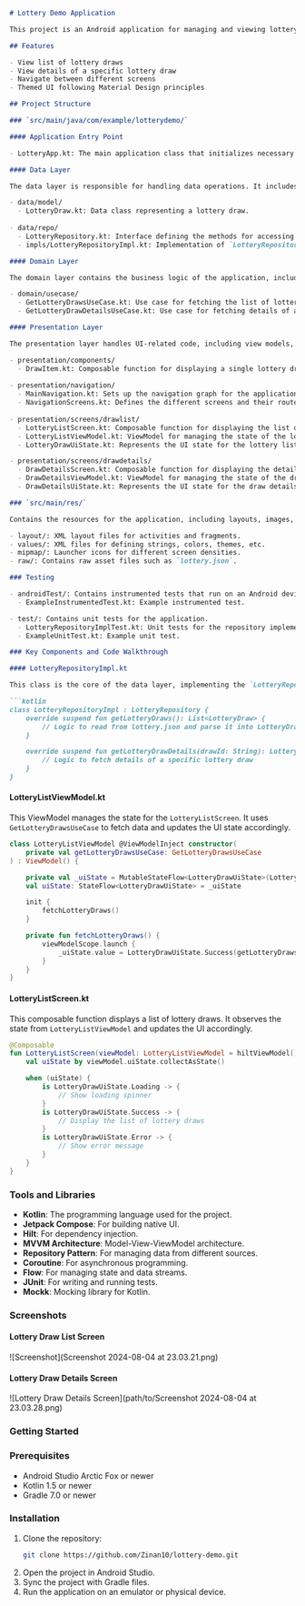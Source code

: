 
```markdown
# Lottery Demo Application

This project is an Android application for managing and viewing lottery draws, demonstrating the use of modern Android development practices, including the MVVM architecture, Jetpack Compose, and the Repository pattern.

## Features

- View list of lottery draws
- View details of a specific lottery draw
- Navigate between different screens
- Themed UI following Material Design principles

## Project Structure

### `src/main/java/com/example/lotterydemo/`

#### Application Entry Point

- LotteryApp.kt: The main application class that initializes necessary components like dependency injection using Hilt.

#### Data Layer

The data layer is responsible for handling data operations. It includes data models, repository interfaces, and their implementations.

- data/model/
  - LotteryDraw.kt: Data class representing a lottery draw.
  
- data/repo/
  - LotteryRepository.kt: Interface defining the methods for accessing lottery data.
  - impls/LotteryRepositoryImpl.kt: Implementation of `LotteryRepository` that fetches data from a JSON file or an API.

#### Domain Layer

The domain layer contains the business logic of the application, including use case definitions.

- domain/usecase/
  - GetLotteryDrawsUseCase.kt: Use case for fetching the list of lottery draws.
  - GetLotteryDrawDetailsUseCase.kt: Use case for fetching details of a specific lottery draw.

#### Presentation Layer

The presentation layer handles UI-related code, including view models, navigation, and screen components.

- presentation/components/
  - DrawItem.kt: Composable function for displaying a single lottery draw item in a list.
  
- presentation/navigation/
  - MainNavigation.kt: Sets up the navigation graph for the application.
  - NavigationScreens.kt: Defines the different screens and their routes.
  
- presentation/screens/drawlist/
  - LotteryListScreen.kt: Composable function for displaying the list of lottery draws.
  - LotteryListViewModel.kt: ViewModel for managing the state of the lottery list screen.
  - LotteryDrawUiState.kt: Represents the UI state for the lottery list.

- presentation/screens/drawdetails/
  - DrawDetailsScreen.kt: Composable function for displaying the details of a specific lottery draw.
  - DrawDetailsViewModel.kt: ViewModel for managing the state of the draw details screen.
  - DrawDetailsUiState.kt: Represents the UI state for the draw details.

### `src/main/res/`

Contains the resources for the application, including layouts, images, and strings.

- layout/: XML layout files for activities and fragments.
- values/: XML files for defining strings, colors, themes, etc.
- mipmap/: Launcher icons for different screen densities.
- raw/: Contains raw asset files such as `lottery.json`.

### Testing

- androidTest/: Contains instrumented tests that run on an Android device.
  - ExampleInstrumentedTest.kt: Example instrumented test.

- test/: Contains unit tests for the application.
  - LotteryRepositoryImplTest.kt: Unit tests for the repository implementation.
  - ExampleUnitTest.kt: Example unit test.

### Key Components and Code Walkthrough

#### LotteryRepositoryImpl.kt

This class is the core of the data layer, implementing the `LotteryRepository` interface. It fetches lottery data from a local JSON file.

```kotlin
class LotteryRepositoryImpl : LotteryRepository {
    override suspend fun getLotteryDraws(): List<LotteryDraw> {
        // Logic to read from lottery.json and parse it into LotteryDraw objects
    }

    override suspend fun getLotteryDrawDetails(drawId: String): LotteryDraw {
        // Logic to fetch details of a specific lottery draw
    }
}
```

#### LotteryListViewModel.kt

This ViewModel manages the state for the `LotteryListScreen`. It uses `GetLotteryDrawsUseCase` to fetch data and updates the UI state accordingly.

```kotlin
class LotteryListViewModel @ViewModelInject constructor(
    private val getLotteryDrawsUseCase: GetLotteryDrawsUseCase
) : ViewModel() {

    private val _uiState = MutableStateFlow<LotteryDrawUiState>(LotteryDrawUiState.Loading)
    val uiState: StateFlow<LotteryDrawUiState> = _uiState

    init {
        fetchLotteryDraws()
    }

    private fun fetchLotteryDraws() {
        viewModelScope.launch {
            _uiState.value = LotteryDrawUiState.Success(getLotteryDrawsUseCase.execute())
        }
    }
}
```

#### LotteryListScreen.kt

This composable function displays a list of lottery draws. It observes the state from `LotteryListViewModel` and updates the UI accordingly.

```kotlin
@Composable
fun LotteryListScreen(viewModel: LotteryListViewModel = hiltViewModel()) {
    val uiState by viewModel.uiState.collectAsState()

    when (uiState) {
        is LotteryDrawUiState.Loading -> {
            // Show loading spinner
        }
        is LotteryDrawUiState.Success -> {
            // Display the list of lottery draws
        }
        is LotteryDrawUiState.Error -> {
            // Show error message
        }
    }
}
```

### Tools and Libraries

- **Kotlin**: The programming language used for the project.
- **Jetpack Compose**: For building native UI.
- **Hilt**: For dependency injection.
- **MVVM Architecture**: Model-View-ViewModel architecture.
- **Repository Pattern**: For managing data from different sources.
- **Coroutine**: For asynchronous programming.
- **Flow**: For managing state and data streams.
- **JUnit**: For writing and running tests.
- **Mockk**: Mocking library for Kotlin.

### Screenshots

#### Lottery Draw List Screen

![Screenshot](Screenshot 2024-08-04 at 23.03.21.png)

#### Lottery Draw Details Screen

![Lottery Draw Details Screen](path/to/Screenshot 2024-08-04 at 23.03.28.png)

### Getting Started

### Prerequisites

- Android Studio Arctic Fox or newer
- Kotlin 1.5 or newer
- Gradle 7.0 or newer

### Installation

1. Clone the repository:
   ```sh
   git clone https://github.com/Zinan10/lottery-demo.git
   ```
2. Open the project in Android Studio.
3. Sync the project with Gradle files.
4. Run the application on an emulator or physical device.

